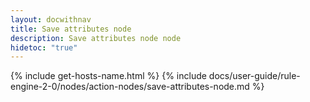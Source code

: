 ```yaml
---
layout: docwithnav
title: Save attributes node
description: Save attributes node node
hidetoc: "true"
---
```


{% include get-hosts-name.html %}
{% include docs/user-guide/rule-engine-2-0/nodes/action-nodes/save-attributes-node.md %}
